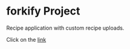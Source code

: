 # forkify Project

Recipe application with custom recipe uploads.

Click on the [link](https://forkify-full.netlify.app/)
